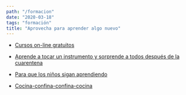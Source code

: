 ```yaml
---
path: "/formacion"
date: "2020-03-18"
tags: "formación"
title: "Aprovecha para aprender algo nuevo"
---
```


- [Cursos on-line gratuitos](formacion/cursos-online-gratuitos)

- [Aprende a tocar un instrumento y sorprende a todos después de la cuarentena](formacion/aprende-a-tocar-un-instrumento)

- [Para que los niños sigan aprendiendo](formacion/para-que-los-ninos-sigan-aprendiendo)

- [Cocina-confina-confina-cocina](formacion/cocina)
